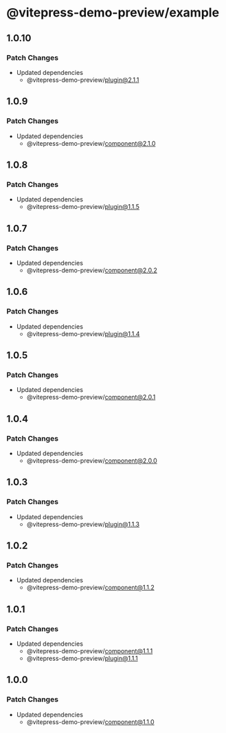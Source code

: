 # @vitepress-demo-preview/example

## 1.0.10

### Patch Changes

- Updated dependencies
  - @vitepress-demo-preview/plugin@2.1.1

## 1.0.9

### Patch Changes

- Updated dependencies
  - @vitepress-demo-preview/component@2.1.0

## 1.0.8

### Patch Changes

- Updated dependencies
  - @vitepress-demo-preview/plugin@1.1.5

## 1.0.7

### Patch Changes

- Updated dependencies
  - @vitepress-demo-preview/component@2.0.2

## 1.0.6

### Patch Changes

- Updated dependencies
  - @vitepress-demo-preview/plugin@1.1.4

## 1.0.5

### Patch Changes

- Updated dependencies
  - @vitepress-demo-preview/component@2.0.1

## 1.0.4

### Patch Changes

- Updated dependencies
  - @vitepress-demo-preview/component@2.0.0

## 1.0.3

### Patch Changes

- Updated dependencies
  - @vitepress-demo-preview/plugin@1.1.3

## 1.0.2

### Patch Changes

- Updated dependencies
  - @vitepress-demo-preview/component@1.1.2

## 1.0.1

### Patch Changes

- Updated dependencies
  - @vitepress-demo-preview/component@1.1.1
  - @vitepress-demo-preview/plugin@1.1.1

## 1.0.0

### Patch Changes

- Updated dependencies
  - @vitepress-demo-preview/component@1.1.0
